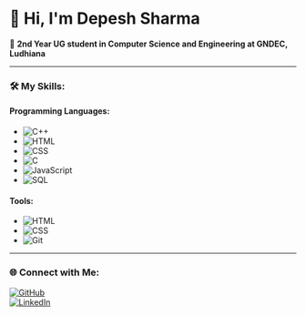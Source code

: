 # 👋 Hi, I'm Depesh Sharma

🚀 **2nd Year UG student in Computer Science and Engineering at GNDEC, Ludhiana**

---

### 🛠️ My Skills:

#### Programming Languages:
- ![C++](https://img.shields.io/badge/C++-00599C?style=flat-square&logo=cplusplus&logoColor=white)
- ![HTML](https://img.shields.io/badge/HTML-E34F26?style=flat-square&logo=html5&logoColor=white)
- ![CSS](https://img.shields.io/badge/CSS-1572B6?style=flat-square&logo=css3&logoColor=white)
- ![C](https://img.shields.io/badge/C-A8B9CC?style=flat-square&logo=c&logoColor=white)
- ![JavaScript](https://img.shields.io/badge/JavaScript-F7DF1E?style=flat-square&logo=javascript&logoColor=black)
- ![SQL](https://img.shields.io/badge/SQL-4479A1?style=flat-square&logo=postgresql&logoColor=white)

#### Tools:
- ![HTML](https://img.shields.io/badge/HTML-E34F26?style=flat-square&logo=html5&logoColor=white)
- ![CSS](https://img.shields.io/badge/CSS-1572B6?style=flat-square&logo=css3&logoColor=white)
- ![Git](https://img.shields.io/badge/Git-F05032?style=flat-square&logo=git&logoColor=white)

---

### 🌐 Connect with Me:

[![GitHub](https://img.shields.io/badge/GitHub-181717?style=flat-square&logo=github&logoColor=white)](https://github.com/depeshsharma)  
[![LinkedIn](https://img.shields.io/badge/LinkedIn-0077B5?style=flat-square&logo=linkedin&logoColor=white)](https://www.linkedin.com/in/depesh-sharma-6aa509287/)
